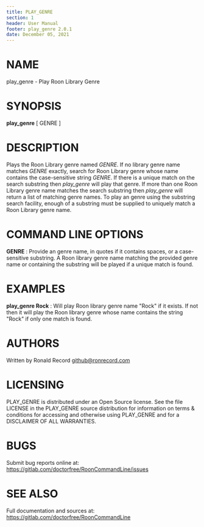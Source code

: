 ```yaml
---
title: PLAY_GENRE
section: 1
header: User Manual
footer: play_genre 2.0.1
date: December 05, 2021
---
```

# NAME
play_genre - Play Roon Library Genre

# SYNOPSIS
**play_genre** [ GENRE ]

# DESCRIPTION
Plays the Roon Library genre named *GENRE*. If no library genre name matches *GENRE* exactly, search for Roon Library genre whose name contains the case-sensitive string *GENRE*. If there is a unique match on the search substring then *play_genre* will play that genre. If more than one Roon Library genre name matches the search substring then *play_genre* will return a list of matching genre names. To play an genre using the substring search facility, enough of a substring must be supplied to uniquely match a Roon Library genre name.

# COMMAND LINE OPTIONS
**GENRE**
:  Provide an genre name, in quotes if it contains spaces, or a case-sensitive substring. A Roon library genre name matching the provided genre name or containing the substring will be played if a unique match is found.

# EXAMPLES
**play_genre Rock**
: Will play Roon library genre name "Rock" if it exists. If not then it will play the Roon library genre whose name contains the string "Rock" if only one match is found.

# AUTHORS
Written by Ronald Record github@ronrecord.com

# LICENSING
PLAY_GENRE is distributed under an Open Source license.
See the file LICENSE in the PLAY_GENRE source distribution
for information on terms &amp; conditions for accessing and
otherwise using PLAY_GENRE and for a DISCLAIMER OF ALL WARRANTIES.

# BUGS
Submit bug reports online at: https://gitlab.com/doctorfree/RoonCommandLine/issues

# SEE ALSO
Full documentation and sources at: https://gitlab.com/doctorfree/RoonCommandLine

